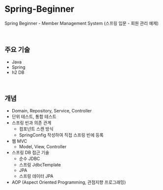 # Spring-Beginner
Spring Beginner - Member Management System (스프링 입문 - 회원 관리 예제)

<br/>

## 주요 기술
* Java
* Spring
* h2 DB

<br/>

## 개념
* Domain, Repository, Service, Controller
* 단위 테스트, 통합 테스트
* 스프링 빈과 의존 관계
    * 컴포넌트 스캔 방식
    * SpringConfig 작성하여 직접 스프링 빈에 등록
* 웹 MVC
    * Model, View, Controller
* 스프링 DB 접근 기술
    * 순수 JDBC
    * 스프링 JdbcTemplate
    * JPA
    * 스프링 데이터 JPA
* AOP (Aspect Oriented Programming, 관점지향 프로그래밍)

